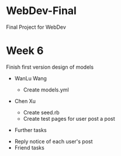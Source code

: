 # WebDev-Final
Final Project for WebDev

# Week 6
Finish first version design of models
- WanLu Wang
  * Create models.yml
- Chen Xu
  * Create seed.rb
  * Create test pages for user post a post

- Further tasks
 * Reply notice of each user's post
 * Friend tasks
